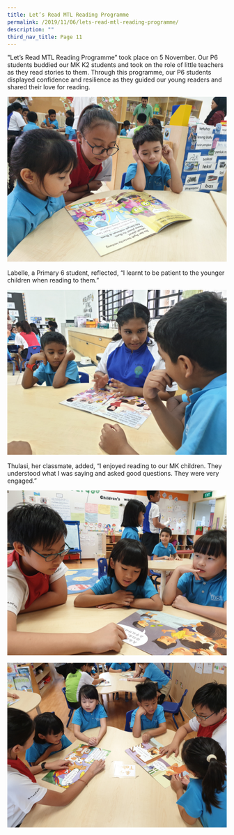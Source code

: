 ```yaml
---
title: Let’s Read MTL Reading Programme
permalink: /2019/11/06/lets-read-mtl-reading-programme/
description: ""
third_nav_title: Page 11
---
```

<p>"Let&rsquo;s Read MTL Reading Programme&rdquo; took place on 5 November. Our P6 students buddied our MK K2 students and took on the role of little teachers as they read stories to them. Through this programme, our P6 students displayed confidence and resilience as they guided our young readers and shared their love for reading.</p>

![](/images/20191105_104108.jpg)

<p>Labelle, a Primary 6 student, reflected, &ldquo;I learnt to be patient to the younger children when reading to them.&rdquo;</p>

![](/images/20191105_104236.jpg)

<p>Thulasi, her classmate, added, &ldquo;I enjoyed reading to our MK children. They understood what I was saying and asked good questions. They were very engaged.&rdquo;</p>

![](/images/20191105_104539.jpg)

![](/images/20191105_104831.jpg)